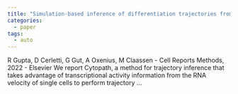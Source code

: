 ```yaml
---
title: "Simulation-based inference of differentiation trajectories from RNA velocity fields"
categories:
  - paper
tags:
  - auto
---
```

R Gupta, D Cerletti, G Gut, A Oxenius, M Claassen - Cell Reports Methods, 2022 - Elsevier
We report Cytopath, a method for trajectory inference that takes advantage of transcriptional activity information from the RNA velocity of single cells to perform trajectory …
